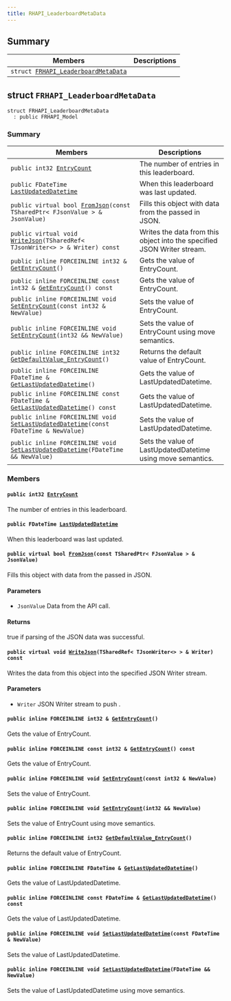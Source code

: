```yaml
---
title: RHAPI_LeaderboardMetaData
---
```


## Summary

 Members                        | Descriptions                                
--------------------------------|---------------------------------------------
`struct `[`FRHAPI_LeaderboardMetaData`](#structFRHAPI__LeaderboardMetaData) | 

## struct `FRHAPI_LeaderboardMetaData` <a id="structFRHAPI__LeaderboardMetaData"></a>

```
struct FRHAPI_LeaderboardMetaData
  : public FRHAPI_Model
```

### Summary

 Members                        | Descriptions                                
--------------------------------|---------------------------------------------
`public int32 `[`EntryCount`](#structFRHAPI__LeaderboardMetaData_1a964166fe90cda5e64dde0fe67ce8942b) | The number of entries in this leaderboard.
`public FDateTime `[`LastUpdatedDatetime`](#structFRHAPI__LeaderboardMetaData_1a63fd2db7cccd6e0912bba7d0a2131615) | When this leaderboard was last updated.
`public virtual bool `[`FromJson`](#structFRHAPI__LeaderboardMetaData_1a36e67bb4d4e9b21ebf57cefca4648465)`(const TSharedPtr< FJsonValue > & JsonValue)` | Fills this object with data from the passed in JSON.
`public virtual void `[`WriteJson`](#structFRHAPI__LeaderboardMetaData_1adc342ffc7cca719c55ed085a3a4d416f)`(TSharedRef< TJsonWriter<> > & Writer) const` | Writes the data from this object into the specified JSON Writer stream.
`public inline FORCEINLINE int32 & `[`GetEntryCount`](#structFRHAPI__LeaderboardMetaData_1a65378b0eb5d214cb2663e45800260b49)`()` | Gets the value of EntryCount.
`public inline FORCEINLINE const int32 & `[`GetEntryCount`](#structFRHAPI__LeaderboardMetaData_1a4cc0dccc90be8c30efd5f62520285bbe)`() const` | Gets the value of EntryCount.
`public inline FORCEINLINE void `[`SetEntryCount`](#structFRHAPI__LeaderboardMetaData_1a20d0ae884eabc6a86fea27cf03c7fc24)`(const int32 & NewValue)` | Sets the value of EntryCount.
`public inline FORCEINLINE void `[`SetEntryCount`](#structFRHAPI__LeaderboardMetaData_1a26250648c9824b1e02a5815317fd8b80)`(int32 && NewValue)` | Sets the value of EntryCount using move semantics.
`public inline FORCEINLINE int32 `[`GetDefaultValue_EntryCount`](#structFRHAPI__LeaderboardMetaData_1a216dbf46372cb5b8a11b4f0f219871ea)`()` | Returns the default value of EntryCount.
`public inline FORCEINLINE FDateTime & `[`GetLastUpdatedDatetime`](#structFRHAPI__LeaderboardMetaData_1a8e67cba38bbd77ad6e980d9132cda777)`()` | Gets the value of LastUpdatedDatetime.
`public inline FORCEINLINE const FDateTime & `[`GetLastUpdatedDatetime`](#structFRHAPI__LeaderboardMetaData_1a02df71d9a5ba4528f29fbbfaa352133e)`() const` | Gets the value of LastUpdatedDatetime.
`public inline FORCEINLINE void `[`SetLastUpdatedDatetime`](#structFRHAPI__LeaderboardMetaData_1abeb1b734e89547502fe78342b748581b)`(const FDateTime & NewValue)` | Sets the value of LastUpdatedDatetime.
`public inline FORCEINLINE void `[`SetLastUpdatedDatetime`](#structFRHAPI__LeaderboardMetaData_1aa0f288623ab555e25bfc47c3fac5bc71)`(FDateTime && NewValue)` | Sets the value of LastUpdatedDatetime using move semantics.

### Members

#### `public int32 `[`EntryCount`](#structFRHAPI__LeaderboardMetaData_1a964166fe90cda5e64dde0fe67ce8942b) <a id="structFRHAPI__LeaderboardMetaData_1a964166fe90cda5e64dde0fe67ce8942b"></a>

The number of entries in this leaderboard.

#### `public FDateTime `[`LastUpdatedDatetime`](#structFRHAPI__LeaderboardMetaData_1a63fd2db7cccd6e0912bba7d0a2131615) <a id="structFRHAPI__LeaderboardMetaData_1a63fd2db7cccd6e0912bba7d0a2131615"></a>

When this leaderboard was last updated.

#### `public virtual bool `[`FromJson`](#structFRHAPI__LeaderboardMetaData_1a36e67bb4d4e9b21ebf57cefca4648465)`(const TSharedPtr< FJsonValue > & JsonValue)` <a id="structFRHAPI__LeaderboardMetaData_1a36e67bb4d4e9b21ebf57cefca4648465"></a>

Fills this object with data from the passed in JSON.

#### Parameters
* `JsonValue` Data from the API call.

#### Returns
true if parsing of the JSON data was successful.

#### `public virtual void `[`WriteJson`](#structFRHAPI__LeaderboardMetaData_1adc342ffc7cca719c55ed085a3a4d416f)`(TSharedRef< TJsonWriter<> > & Writer) const` <a id="structFRHAPI__LeaderboardMetaData_1adc342ffc7cca719c55ed085a3a4d416f"></a>

Writes the data from this object into the specified JSON Writer stream.

#### Parameters
* `Writer` JSON Writer stream to push .

#### `public inline FORCEINLINE int32 & `[`GetEntryCount`](#structFRHAPI__LeaderboardMetaData_1a65378b0eb5d214cb2663e45800260b49)`()` <a id="structFRHAPI__LeaderboardMetaData_1a65378b0eb5d214cb2663e45800260b49"></a>

Gets the value of EntryCount.

#### `public inline FORCEINLINE const int32 & `[`GetEntryCount`](#structFRHAPI__LeaderboardMetaData_1a4cc0dccc90be8c30efd5f62520285bbe)`() const` <a id="structFRHAPI__LeaderboardMetaData_1a4cc0dccc90be8c30efd5f62520285bbe"></a>

Gets the value of EntryCount.

#### `public inline FORCEINLINE void `[`SetEntryCount`](#structFRHAPI__LeaderboardMetaData_1a20d0ae884eabc6a86fea27cf03c7fc24)`(const int32 & NewValue)` <a id="structFRHAPI__LeaderboardMetaData_1a20d0ae884eabc6a86fea27cf03c7fc24"></a>

Sets the value of EntryCount.

#### `public inline FORCEINLINE void `[`SetEntryCount`](#structFRHAPI__LeaderboardMetaData_1a26250648c9824b1e02a5815317fd8b80)`(int32 && NewValue)` <a id="structFRHAPI__LeaderboardMetaData_1a26250648c9824b1e02a5815317fd8b80"></a>

Sets the value of EntryCount using move semantics.

#### `public inline FORCEINLINE int32 `[`GetDefaultValue_EntryCount`](#structFRHAPI__LeaderboardMetaData_1a216dbf46372cb5b8a11b4f0f219871ea)`()` <a id="structFRHAPI__LeaderboardMetaData_1a216dbf46372cb5b8a11b4f0f219871ea"></a>

Returns the default value of EntryCount.

#### `public inline FORCEINLINE FDateTime & `[`GetLastUpdatedDatetime`](#structFRHAPI__LeaderboardMetaData_1a8e67cba38bbd77ad6e980d9132cda777)`()` <a id="structFRHAPI__LeaderboardMetaData_1a8e67cba38bbd77ad6e980d9132cda777"></a>

Gets the value of LastUpdatedDatetime.

#### `public inline FORCEINLINE const FDateTime & `[`GetLastUpdatedDatetime`](#structFRHAPI__LeaderboardMetaData_1a02df71d9a5ba4528f29fbbfaa352133e)`() const` <a id="structFRHAPI__LeaderboardMetaData_1a02df71d9a5ba4528f29fbbfaa352133e"></a>

Gets the value of LastUpdatedDatetime.

#### `public inline FORCEINLINE void `[`SetLastUpdatedDatetime`](#structFRHAPI__LeaderboardMetaData_1abeb1b734e89547502fe78342b748581b)`(const FDateTime & NewValue)` <a id="structFRHAPI__LeaderboardMetaData_1abeb1b734e89547502fe78342b748581b"></a>

Sets the value of LastUpdatedDatetime.

#### `public inline FORCEINLINE void `[`SetLastUpdatedDatetime`](#structFRHAPI__LeaderboardMetaData_1aa0f288623ab555e25bfc47c3fac5bc71)`(FDateTime && NewValue)` <a id="structFRHAPI__LeaderboardMetaData_1aa0f288623ab555e25bfc47c3fac5bc71"></a>

Sets the value of LastUpdatedDatetime using move semantics.

